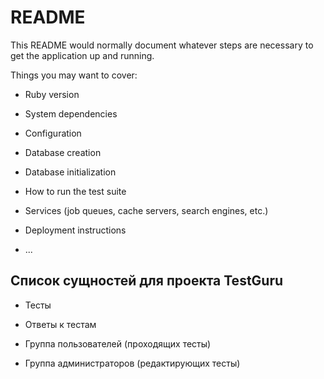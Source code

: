 # README

This README would normally document whatever steps are necessary to get the
application up and running.

Things you may want to cover:

* Ruby version

* System dependencies

* Configuration

* Database creation

* Database initialization

* How to run the test suite

* Services (job queues, cache servers, search engines, etc.)

* Deployment instructions

* ...

## Список сущностей для проекта TestGuru

* Тесты

* Ответы к тестам

* Группа пользователей (проходящих тесты)

* Группа администраторов (редактирующих тесты)


